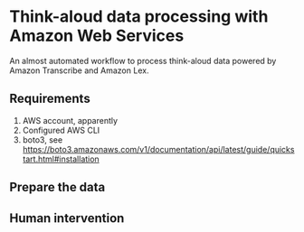 # Think-aloud data processing with Amazon Web Services
An almost automated workflow to process think-aloud data powered by Amazon Transcribe and Amazon Lex.

## Requirements
1. AWS account, apparently 
2. Configured AWS CLI 
3. boto3, see https://boto3.amazonaws.com/v1/documentation/api/latest/guide/quickstart.html#installation 

## Prepare the data

## Human intervention


